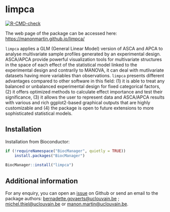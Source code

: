 limpca
================

<!-- badges: start -->

[![R-CMD-check](https://github.com/ManonMartin/limpca/actions/workflows/check-standard.yaml/badge.svg)](https://github.com/ManonMartin/limpca/actions/workflows/check-standard.yaml)
<!-- badges: end -->

The web page of the package can be accessed here:
<https://manonmartin.github.io/limpca/>

`limpca` applies a GLM (General Linear Model) version of ASCA and APCA
to analyse multivariate sample profiles generated by an experimental
design. ASCA/APCA provide powerful visualization tools for multivariate
structures in the space of each effect of the statistical model linked
to the experimental design and contrarily to MANOVA, it can deal with
mutlivariate datasets having more variables than observations. `limpca`
presents different advantages compared to other software in this field:
(1) it is able to treat any balanced or unbalanced experimental design
for fixed categorical factors, (2) it offers optimized methods to
calculate effect importance and test their significance, (3) it allows
the user to represent data and ASCA/APCA results with various and rich
ggplot2-based graphical outputs that are highly customizable and (4) the
package is open to future extensions to more sophisticated statistical
models.

## Installation

Installation from Bioconductor:

```r
if (!requireNamespace("BiocManager", quietly = TRUE))
    install.packages("BiocManager")
    
BiocManager::install("limpca")
```


## Additional information

For any enquiry, you can open an
[issue](https://github.com/ManonMartin/limpca/issues) on Github or send
an email to the package authors: <bernadette.govaerts@uclouvain.be> ;
<michel.thiel@uclouvain.be> or <manon.martin@uclouvain.be>.
